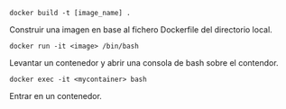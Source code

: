 `docker build -t [image_name] .`

Construir una imagen en base al fichero Dockerfile del directorio local.

`docker run -it <image> /bin/bash`

Levantar un contenedor y abrir una consola de bash sobre el contendor.

`docker exec -it <mycontainer> bash`

Entrar en un contenedor.